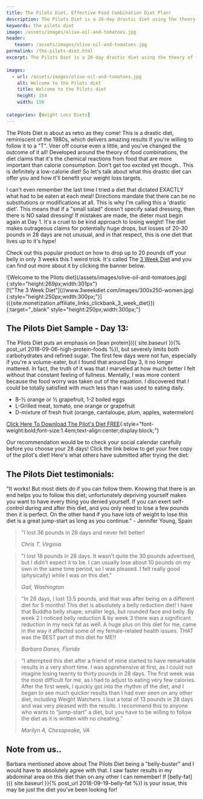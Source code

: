 ```yaml
---
title: The Pilots Diet, Effective Food Combination Diet Plan!
description: The Pilots Diet is a 28-day drastic diet using the theory of food combinations for successful weight loss. It's right out of the 70's but offers amazing results so find out more here.
keywords: the pilots diet
image: /assets/images/olive-oil-and-tomatoes.jpg
header:
   teaser: /assets/images/olive-oil-and-tomatoes.jpg
permalink: /the-pilots-diet.html
excerpt: The Pilots Diet is a 28-day drastic diet using the theory of food combinations for successful weight loss. It's right out of the 70's but offers amazing results so find out more here.

images:
  - url: /assets/images/olive-oil-and-tomatoes.jpg
    alt: Welcome to the Pilots diet
    title: Welcome to the Pilots diet
    height: 154
    width: 150

categories: [Weight Loss Diets]
---
```

The Pilots Diet is about as retro as they come! This is a drastic diet, reminiscent of the 1980s, which delivers amazing results if you're willing to follow it to a "T". Veer off course even a little, and you've changed the outcome of it all! Developed around the theory of food combinations, the diet claims that it's the chemical reactions from food that are more important than calorie consumption. Don't get too excited yet though.. This is definitely a low-calorie diet! So let's talk about what this drastic diet can offer you and how it'll benefit your weight loss targets.

I can't even remember the last time I tried a diet that dictated EXACTLY what had to be eaten at each meal! Directions mandate that there can be no substitutions or modifications at all. This is why I'm calling this a 'drastic diet'. This means that if a "small salad" doesn't specify salad dressing, then there is NO salad dressing! If mistakes are made, the dieter must begin again at Day 1. It's a cruel to be kind approach to losing weight! The diet makes outrageous claims for potentially huge drops, but losses of 20-30 pounds in 28 days are not unusual, and in that respect, this is one diet that lives up to it's hype!

Check out this popular product on how to drop up to 20 pounds off your belly in only 3 weeks this 1 weird trick. It's called The [3 Week Diet]({{site.affiliate_links_clickbank_3_week_diet}}) and you can find out more about it by clicking the banner below.

<div class="ImageBlock ImageBlockLeft" markdown="1">
![Welcome to the Pilots diet](/assets/images/olive-oil-and-tomatoes.jpg){:style="height:269px;width:301px"}
</div>
<div class="ImageBlock ImageBlockRight" markdown="1">
[!["The 3 Week Diet"](//www.3weekdiet.com/images/300x250-women.jpg){:style="height:250px;width:300px;"}]({{site.monetization.affiliate_links_clickbank_3_week_diet}}){:target="_blank" style="height:250px;width:300px;"}
</div>
<div class="clearfix"></div>

## The Pilots Diet Sample - Day 13:
The Pilots Diet puts an emphasis on [lean protein]({{ site.baseurl }}{% post_url 2018-09-06-high-protein-foods %}), but severely limits both carbohydrates and refined sugar. The first few days were not fun, especially if you're a volume-eater, but I found that around Day 3, it no longer mattered. In fact, the truth of it was that I marveled at how much better I felt without that constant feeling of fullness. Mentally, I was more content because the food worry was taken out of the equation. I discovered that I could be totally satisfied with much less than I was used to eating daily.

* B-½ orange or ½ grapefruit, 1-2 boiled eggs
* L-Grilled meat, tomato, one orange or grapefruit
* D-mixture of fresh fruit (orange, cantaloupe, plum, apples, watermelon)

[Click Here To Download The Pilot's Diet FREE](/assets/pdf/pilots-diet-1-28.pdf){:style="font-weight:bold;font-size:1.4em;text-align:center;display:block;"}

Our recommendation would be to check your social calendar carefully before you choose your 28 days! Click the link below to get your free copy of the pilot's diet! Here's what others have submitted after trying the diet:

## The Pilots Diet testimonials:
"It works! But most diets do if you can follow them. Knowing that there is an end helps you to follow this diet; unfortunately depriving yourself makes you want to have every thing you denied yourself. If you can exert self-control during and after this diet, and you only need to lose a few pounds then it is perfect. On the other hand if you have lots of weight to lose this diet is a great jump-start as long as you continue." - Jennifer Young, Spain

> "I lost 36 pounds in 28 days and never felt better! 
>
> <cite>Chris T. Virginia</cite>

> "I lost 18 pounds in 28 days. It wasn't quite the 30 pounds advertised, but I didn't expect it to be. I can usually lose about 10 pounds on my own in the same time period, so I was pleased. I felt really good (physically) while I was on this diet." 
>
> <cite>Gail, Washington</cite>

> "In 28 days, I lost 13.5 pounds, and that was after being on a different diet for 5 months! This diet is absolutely a belly reduction diet! I have that Buddha belly shape; smaller legs, but rounded face and belly. By week 2 I noticed belly reduction & by week 3 there was a significant reduction in my neck fat as well. A huge plus on this diet for me, came in the way it affected some of my female-related health issues. THAT was the BEST part of this diet for ME!! 
>
> <cite>Barbara Danes, Florida</cite>

>“I attempted this diet after a friend of mine started to have remarkable results in a very short time. I was apprehensive at first, as I could not imagine losing twenty to thirty pounds in 28 days. The first week was the most difficult for me, as I had to adjust to eating very few calories. After the first week, I quickly got into the rhythm of the diet, and I began to see much quicker results than I had ever seen on any other diet, including Weight Watchers. I lost a total of 13 pounds in 28 days and was very pleased with the results. I recommend this to anyone who wants to “jump-start” a diet, but you have to be willing to follow the diet as it is written with no cheating.” 
>
> <cite>Marilyn A, Chesapeake, VA</cite>

## Note from us..
Barbara mentioned above about The Pilots Diet being a "belly-buster" and I would have to absolutely agree with that. I saw faster results in my abdominal area on this diet than on any other I can remember! If [belly-fat]({{ site.baseurl }}{% post_url 2018-09-19-belly-fat %}) is your issue, this may be just the diet you've been looking for!